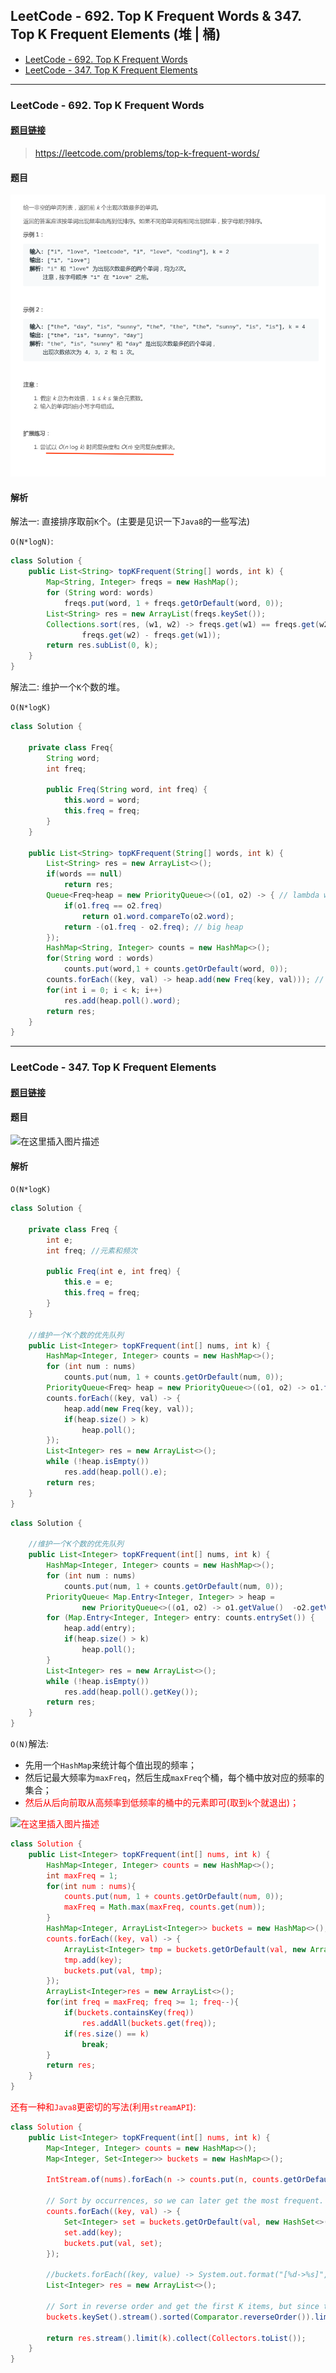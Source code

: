 ﻿## LeetCode - 692. Top K Frequent Words & 347. Top K Frequent Elements (堆  | 桶)
* [LeetCode - 692. Top K Frequent Words](#1)
* [LeetCode - 347. Top K Frequent Elements](#leetcode---347-top-k-frequent-elements)

***
### LeetCode - 692. Top K Frequent Words
#### [题目链接](https://leetcode.com/problems/top-k-frequent-words/)

> https://leetcode.com/problems/top-k-frequent-words/

#### 题目
![在这里插入图片描述](images/629_t.png)
#### 解析

解法一: 直接排序取前`K`个。(主要是见识一下`Java8`的一些写法)

`O(N*logN)`: 
```java
class Solution {
    public List<String> topKFrequent(String[] words, int k) {
        Map<String, Integer> freqs = new HashMap();
        for (String word: words)
            freqs.put(word, 1 + freqs.getOrDefault(word, 0));
        List<String> res = new ArrayList(freqs.keySet()); 
        Collections.sort(res, (w1, w2) -> freqs.get(w1) == freqs.get(w2) ? w1.compareTo(w2) :
                freqs.get(w2) - freqs.get(w1));
        return res.subList(0, k);
    }
}
```
解法二: 维护一个`K`个数的堆。

`O(N*logK)`
```java
class Solution {

    private class Freq{
        String word;
        int freq;

        public Freq(String word, int freq) {
            this.word = word;
            this.freq = freq;
        }
    }

    public List<String> topKFrequent(String[] words, int k) {
        List<String> res = new ArrayList<>();
        if(words == null)
            return res;
        Queue<Freq>heap = new PriorityQueue<>((o1, o2) -> { // lambda will be slow
            if(o1.freq == o2.freq)
                return o1.word.compareTo(o2.word); 
            return -(o1.freq - o2.freq); // big heap
        });
        HashMap<String, Integer> counts = new HashMap<>();
        for(String word : words)
            counts.put(word,1 + counts.getOrDefault(word, 0));
        counts.forEach((key, val) -> heap.add(new Freq(key, val))); // java 8
        for(int i = 0; i < k; i++)
            res.add(heap.poll().word);
        return res;
    }
}
```

***
### LeetCode - 347. Top K Frequent Elements

#### [题目链接](https://leetcode.com/problems/top-k-frequent-elements/)
#### 题目

![在这里插入图片描述](https://img-blog.csdnimg.cn/20190126210245274.png?x-oss-process=image/watermark,type_ZmFuZ3poZW5naGVpdGk,shadow_10,text_aHR0cHM6Ly9ibG9nLmNzZG4ubmV0L3p4enh6eDAxMTk=,size_16,color_FFFFFF,t_70)
#### 解析

`O(N*logK)`
```java
class Solution {

    private class Freq {
        int e;
        int freq; //元素和频次

        public Freq(int e, int freq) {
            this.e = e;
            this.freq = freq;
        }
    }

    //维护一个K个数的优先队列
    public List<Integer> topKFrequent(int[] nums, int k) {
        HashMap<Integer, Integer> counts = new HashMap<>();
        for (int num : nums)
            counts.put(num, 1 + counts.getOrDefault(num, 0));
        PriorityQueue<Freq> heap = new PriorityQueue<>((o1, o2) -> o1.freq - o2.freq);
        counts.forEach((key, val) -> {
            heap.add(new Freq(key, val));
            if(heap.size() > k) 
                heap.poll();
        });
        List<Integer> res = new ArrayList<>();
        while (!heap.isEmpty())
            res.add(heap.poll().e);
        return res;
    }
}
```

```java
class Solution {

    //维护一个K个数的优先队列
    public List<Integer> topKFrequent(int[] nums, int k) {
        HashMap<Integer, Integer> counts = new HashMap<>();
        for (int num : nums)
            counts.put(num, 1 + counts.getOrDefault(num, 0));
        PriorityQueue< Map.Entry<Integer, Integer> > heap =
                new PriorityQueue<>((o1, o2) -> o1.getValue()  -o2.getValue());
        for (Map.Entry<Integer, Integer> entry: counts.entrySet()) {
            heap.add(entry);
            if(heap.size() > k)
                heap.poll();
        }
        List<Integer> res = new ArrayList<>();
        while (!heap.isEmpty())
            res.add(heap.poll().getKey());
        return res;
    }
}
```

`O(N)`解法: 

* 先用一个`HashMap`来统计每个值出现的频率；
* 然后记最大频率为`maxFreq`，然后生成`maxFreq`个桶，每个桶中放对应的频率的集合；
* <font color = red>然后从后向前取从高频率到低频率的桶中的元素即可(取到`k`个就退出)；

![在这里插入图片描述](https://img-blog.csdnimg.cn/20190126224142332.png?x-oss-process=image/watermark,type_ZmFuZ3poZW5naGVpdGk,shadow_10,text_aHR0cHM6Ly9ibG9nLmNzZG4ubmV0L3p4enh6eDAxMTk=,size_16,color_FFFFFF,t_70)
```java
class Solution {
    public List<Integer> topKFrequent(int[] nums, int k) {
        HashMap<Integer, Integer> counts = new HashMap<>();
        int maxFreq = 1;
        for(int num : nums){
            counts.put(num, 1 + counts.getOrDefault(num, 0));
            maxFreq = Math.max(maxFreq, counts.get(num));
        }
        HashMap<Integer, ArrayList<Integer>> buckets = new HashMap<>();
        counts.forEach((key, val) -> {
            ArrayList<Integer> tmp = buckets.getOrDefault(val, new ArrayList<>());
            tmp.add(key);
            buckets.put(val, tmp);
        });
        ArrayList<Integer>res = new ArrayList<>();
        for(int freq = maxFreq; freq >= 1; freq--){
            if(buckets.containsKey(freq))
                res.addAll(buckets.get(freq));
            if(res.size() == k)
                break;
        }
        return res;
    }
}
```

还有一种和`Java8`更密切的写法(利用`streamAPI`): 
```java
class Solution {
    public List<Integer> topKFrequent(int[] nums, int k) {
        Map<Integer, Integer> counts = new HashMap<>();
        Map<Integer, Set<Integer>> buckets = new HashMap<>();

        IntStream.of(nums).forEach(n -> counts.put(n, counts.getOrDefault(n, 0) + 1));

        // Sort by occurrences, so we can later get the most frequent.
        counts.forEach((key, val) -> {
            Set<Integer> set = buckets.getOrDefault(val, new HashSet<>());
            set.add(key);
            buckets.put(val, set);
        });

        //buckets.forEach((key, value) -> System.out.format("[%d->%s]", key, Arrays.asList(value.toArray())));
        List<Integer> res = new ArrayList<>();

        // Sort in reverse order and get the first K items, but since this is a set we need to save into a list.
        buckets.keySet().stream().sorted(Comparator.reverseOrder()).limit(k).forEach(freq -> res.addAll(buckets.get(freq)));
         
        return res.stream().limit(k).collect(Collectors.toList());
    }
}
```
